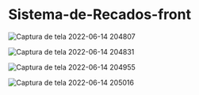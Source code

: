 # Sistema-de-Recados-front

![Captura de tela 2022-06-14 204807](https://user-images.githubusercontent.com/96602170/173709901-12866bed-5e25-4def-8c4d-63ef967598d1.png)

![Captura de tela 2022-06-14 204831](https://user-images.githubusercontent.com/96602170/173709937-8938fa58-24a6-411f-b531-69f9ff3b4c9c.png)

![Captura de tela 2022-06-14 204955](https://user-images.githubusercontent.com/96602170/173709969-fa752cfc-265d-4f5c-9f89-b6a5f2ec8376.png)

![Captura de tela 2022-06-14 205016](https://user-images.githubusercontent.com/96602170/173709980-eecc8262-7831-46c9-938d-3ac5fe8661c7.png)
